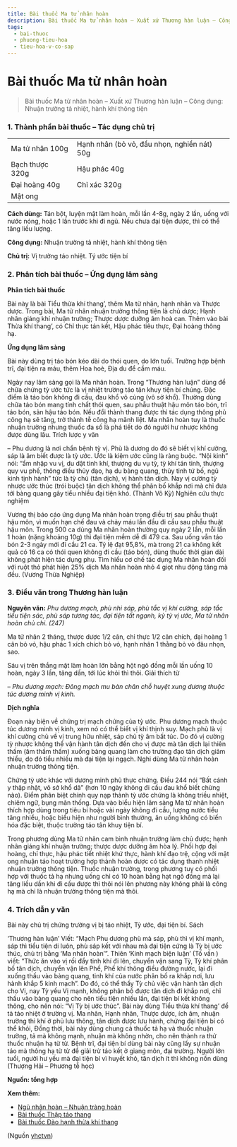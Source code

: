 ```yaml
---
title: Bài thuốc Ma tử nhân hoàn
description: Bài thuốc Ma tử nhân hoàn – Xuất xứ Thương hàn luận – Công dụng- Nhuận trường tả nhiệt, hành khí thông tiện
tags:
  - bai-thuoc
  - phuong-tieu-hoa
  - tieu-hoa-v-co-sap
---
```


# Bài thuốc Ma tử nhân hoàn 

> Bài thuốc Ma tử nhân hoàn – Xuất xứ Thương hàn luận – Công dụng: Nhuận trường tả nhiệt, hành khí thông tiện

### 1. Thành phần bài thuốc – Tác dụng chủ trị

|  |  |
| --- | --- |
| Ma tử nhân 100g | Hạnh nhân (bỏ vỏ, đầu nhọn, nghiền nát) 50g |
| Bạch thược 320g  | Hậu phác 40g |
| Đại hoàng 40g | Chỉ xác 320g |
| Mật ong |  |

**Cách dùng:** Tán bột, luyện mật làm hoàn, mỗi lần 4-8g, ngày 2 lần, uống với nước nóng, hoặc 1 lần trước khi đi ngủ. Nếu chưa đại tiện được, thì có thể tăng liều lượng.

**Công dụng:** Nhuận trường tả nhiệt, hành khí thông tiện

**Chủ trị:** Vị trường táo nhiệt. Tý ước tiện bí

### 2. Phân tích bài thuốc – Ứng dụng lâm sàng

**Phân tích bài thuốc**

Bài này là bài Tiểu thừa khí thang’, thêm Ma từ nhân, hạnh nhân và Thược dược. Trong bài, Ma tử nhân nhuận trường thông tiện là chủ dược; Hạnh nhân giáng khí nhuận trường; Thược dược dưỡng âm hoà can. Thêm vào bài Thừa khí thang’, có Chỉ thực tán kết, Hậu phác tiêu thực, Đại hoàng thông hạ.

**Ứng dụng lâm sàng**

Bài này dùng trị táo bón kéo dài do thói quen, do lớn tuổi. Trường hợp bệnh trĩ, đại tiện ra máu, thêm Hoa hoè, Địa du để cầm máu.

Ngày nay lâm sàng gọi là Ma nhân hoàn. Trong “Thương hàn luận” dùng để chữa chứng tỳ ước tức là vị nhiệt trường táo tân khuy tiện bí chúng. Đặc điểm là táo bón không đi cầu, đau khổ vô cùng (vô sở khổ). Thường dùng chữa táo bón mang tính chất thói quen, sau phẫu thuật hậu môn táo bón, trĩ táo bón, sản hậu táo bón. Nếu đổi thành thang được thì tác dụng thông phủ công hạ sẽ tăng, trở thành tễ công hạ mãnh liệt. Ma nhân hoàn tuy là thuốc nhuận trường nhưng thuốc đa số là phá tiết do đó người hư nhược không được dùng lâu. Trích lược y văn

– Phu dương là nơi chẩn bệnh tỳ vị. Phù là dương do đó sẽ biết vị khí cường, sáp là âm biết được là tỳ ước. Ước là kiệm ước cũng là ràng buộc. “Nội kinh” nói: “ẩm nhập vu vị, du dật tinh khí, thượng du vụ tỳ, tỳ khí tán tinh, thượng quy vu phế, thông điều thủy đạo, hạ du bàng quang, thủy tinh tứ bố, ngũ kinh tịnh hành” tức là tỳ chủ (tân dịch), vị hành tân dịch. Nay vị cường tỳ nhược ước thúc (trói buộc) tân dịch không thể phân bố khắp nơi mà chỉ đưa tới bàng quang gây tiểu nhiều đại tiện khó. (Thành Vô Kỳ) Nghiên cứu thực nghiệm

Vương thị báo cáo ứng dụng Ma nhân hoàn trong điều trị sau phẫu thuật hậu môn, vì muốn hạn chế đau và chảy máu lần đầu đi cầu sau phẫu thuật hậu môn. Trong 500 ca dùng Ma nhân hoàn thường quy ngày 2 lần, mỗi lần 1 hoàn (nặng khoảng 10g) thì đại tiện mềm dễ đi 479 ca. Sau uống vẫn táo bón 2-3 ngày mới đi cầu 21 ca. Tỷ lệ đạt 95,8%, mà trong 21 ca không kết quả có 16 ca có thói quen không đi cầu (táo bón), dùng thuốc thời gian dài không phát hiện tác dụng phụ. Tìm hiểu cơ chế tác dụng Ma nhân hoàn đối với ruột thỏ phát hiện 25% dịch Ma nhân hoàn nhỏ 4 giọt nhu động tăng mà đều. (Vương Thừa Nghiệp)

### 3. Điều văn trong Thương hàn luận

**Nguyên văn:** *Phu dương mạch, phù nhi sáp, phù tắc vị khí cường, sáp tắc tiểu tiện sác, phù sáp tương tác, đại tiện tất ngạnh, kỳ tỳ vị ước, Ma tử nhân hoàn chủ chi. (247)*

Ma tử nhân 2 tháng, thược dược 1/2 cân, chỉ thực 1/2 cân chích, đại hoàng 1 cân bỏ vỏ, hậu phác 1 xích chích bỏ vỏ, hạnh nhân 1 thằng bỏ vỏ đâu nhọn, sao.

Sáu vị trên thắng mật làm hoàn lớn bằng hột ngô đồng mỗi lần uống 10 hoàn, ngày 3 lần, tăng dần, tới lúc khỏi thì thôi. Giải thích từ

– *Phu dương mạch: Đông mạch mu bàn chân chỗ huyệt xung dương thuộc túc dương minh vị kinh.*

**Dịch nghĩa**

Đoạn này biện về chứng trị mạch chứng của tỳ ước. Phu dương mạch thuộc túc dương minh vị kinh, xem nó có thể biết vị khí thịnh suy. Mạch phù là vị khí cường chủ về vị trung hữu nhiệt, sáp chủ tỳ âm bất túc. Do đó vị cường tỳ nhược không thể vận hành tân dịch đến cho vị được mà tân dịch lại thiên thấm (âm thầm thấm) xuống bàng quang làm cho trường đạo tân dịch giảm thiểu, do đó tiểu nhiều mà đại tiện lại ngạch. Nghi dùng Ma tử nhân hoàn nhuận trường thông tiện.

Chứng tỳ ước khác với dương minh phủ thực chứng. Điều 244 nói “Bất cánh y thập nhật, vô sở khổ dã” (hơn 10 ngày không đi cầu đau khổ biết chừng nào). Điểm phân biệt chính quy nạp thành tỳ ước chứng là không triều nhiệt, chiêm ngữ, bụng mãn thống. Dựa vào biểu hiện lâm sàng Ma tử nhân hoàn thích hợp dùng trong tiêu bí hoặc vài ngày không đi cầu, lượng nước tiểu tăng nhiều, hoặc biểu hiện như người bình thường, ăn uống không có biến hóa đặc biệt, thuộc trường táo tân khuy tiện bí.

Trong phương dùng Ma tử nhân cam bình nhuận trường làm chủ được; hạnh nhân giáng khí nhuận trường; thược dược dưỡng âm hòa lý. Phối hợp đại hoàng, chỉ thực, hậu phác tiết nhiệt khứ thực, hành khí đạo trệ, cộng với mật ong nhuận táo hoạt trường hợp thành hoàn dược có tác dụng thanh nhiệt nhuận trường thông tiện. Thuốc nhuận trường, trong phương tuy có phối hợp với thuốc tả hạ nhưng uống chỉ có 10 hoàn bằng hạt ngô đồng mà lại tăng liều dần khi đi cầu được thì thôi nói lên phương này không phải là công hạ mà chỉ là nhuận trường thông tiện mà thôi. 

### 4. Trích dẫn y văn

Bài này chủ trị chứng trường vị bị táo nhiệt, Tỳ ước, đại tiện bí. Sách

‘Thương hàn luận’ Viết: “Mạch Phu dương phù mà sáp, phù thì vị khí mạnh, sáp thì tiểu tiện di luôn, phù sáp kết với nhau mà đại tiện cứng là Tỳ bị ước thúc, chủ trị bằng ‘Ma nhân hoàn’”. Thiên ‘Kinh mạch biện luận’ (Tố vấn ) viết: “Thức ăn vào vị rối đẩy tinh khí đi lên, chuyển vận sang Tỳ, Tỳ khí phân bố tân dịch, chuyển vận lên Phế, Phế khí thông điều đường nước, lại đi xuống thấu vào bàng quang, tinh khí của nước phân bố ra khắp nơi, lưu hành khắp 5 kinh mạch”. Do đó, có thể thấy Tỳ chủ việc vận hành tân dịch cho Vị, nay Tỳ yếu Vị mạnh, không phân bố được tân dịch đi khắp nơi, chỉ thấu vào bàng quang cho nên tiểu tiện nhiều lần, đại tiện bí kết không thông, cho nên nói: “Vị Tỳ bị ước thúc”. Bài này dùng Tiểu thừa khí thang’ để tả táo nhiệt ở trường vị. Ma nhân, Hạnh nhân, Thược dược, ích âm, nhuận trường thì khí ở phủ lưu thông, tân dịch được lưu hành, chứng đại tiện bí có thể khỏi, Đồng thời, bài này dùng chung cả thuốc tả hạ và thuốc nhuận trường, tả mà không mạnh, nhuận mà không nhờn, cho nên thành ra thứ thuốc nhuận hạ từ từ. Bệnh trĩ, đại tiện bí dùng bài này cũng lấy sự nhuận táo mà thông hạ từ từ để giải trừ táo kết ở giang môn, đại trường. Người lớn tuổi, người hư yếu mà đại tiện bí vì huyết khỏ, tân dịch ít thì không nồn dùng (Thượng Hải – Phương tễ học)

**Nguồn: tổng hợp**

**Xem thêm:**

* [Ngũ nhân hoàn – Nhuận tràng hoàn](/yhctvn/bai-thuoc-ngu-nhan-hoan-nhuan-trang-hoan)
* [Bài thuốc Thập táo thang](/yhctvn/bai-thuoc-thap-tao-thang)
* [Bài thuốc Đào hạnh thừa khí thang](/yhctvn/dao-hanh-thua-khi-thang)

(Nguồn <a href="https://yhctvn.com/bai-thuoc-ma-tu-nhan-hoan/" target="_blank">yhctvn</a>)
